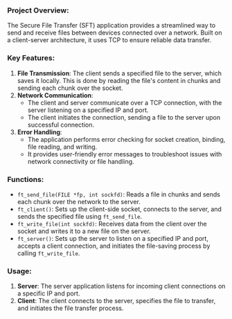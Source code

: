 ### Project Overview:
The Secure File Transfer (SFT) application provides a streamlined way to send and receive files between devices connected over a network. Built on a client-server architecture, it uses TCP to ensure reliable data transfer.

### Key Features:
1. **File Transmission**: The client sends a specified file to the server, which saves it locally. This is done by reading the file's content in chunks and sending each chunk over the socket.
2. **Network Communication**: 
   - The client and server communicate over a TCP connection, with the server listening on a specified IP and port.
   - The client initiates the connection, sending a file to the server upon successful connection.
3. **Error Handling**: 
   - The application performs error checking for socket creation, binding, file reading, and writing.
   - It provides user-friendly error messages to troubleshoot issues with network connectivity or file handling.

### Functions:
- `ft_send_file(FILE *fp, int sockfd)`: Reads a file in chunks and sends each chunk over the network to the server.
- `ft_client()`: Sets up the client-side socket, connects to the server, and sends the specified file using `ft_send_file`.
- `ft_write_file(int sockfd)`: Receives data from the client over the socket and writes it to a new file on the server.
- `ft_server()`: Sets up the server to listen on a specified IP and port, accepts a client connection, and initiates the file-saving process by calling `ft_write_file`.

### Usage:
1. **Server**: The server application listens for incoming client connections on a specific IP and port.
2. **Client**: The client connects to the server, specifies the file to transfer, and initiates the file transfer process.

